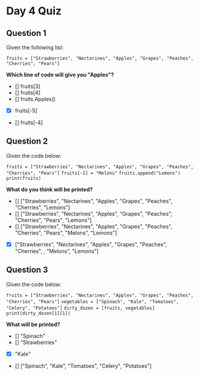 # Day 4 Quiz

## Question 1
Given the following list:

``fruits = ["Strawberries", "Nectarines", "Apples", "Grapes", "Peaches", "Cherries", "Pears"]``

**Which line of code will give you "Apples"?**
- [] fruits[3]
- [] fruits[4]
- [] fruits.Apples()
- [x] fruits[-5]
- [] fruits[-4]

## Question 2

Given the code below:

``fruits = ["Strawberries", "Nectarines", "Apples", "Grapes", "Peaches", "Cherries", "Pears"]``
``fruits[-1] = "Melons"``
``fruits.append("Lemons")``
``print(fruits)``

**What do you think will be printed?**
- [] ["Strawberries", "Nectarines", "Apples", "Grapes", "Peaches", "Cherries", "Lemons"]
- [] ["Strawberries", "Nectarines", "Apples", "Grapes", "Peaches", "Cherries", "Pears", "Lemons"]
- [] ["Strawberries", "Nectarines", "Apples", "Grapes", "Peaches", "Cherries", "Pears", "Melons", "Lemons"]
- [x] ["Strawberries", "Nectarines", "Apples", "Grapes", "Peaches", "Cherries", , "Melons", "Lemons"]

## Question 3

Given the code below:

``fruits = ["Strawberries", "Nectarines", "Apples", "Grapes", "Peaches", "Cherries", "Pears"]``
``vegetables = ["Spinach", "Kale", "Tomatoes", "Celery", "Potatoes"]``
``dirty_dozen = [fruits, vegetables]``
``print(dirty_dozen[1][1])``

**What will be printed?**
- [] "Spinach"
- [] "Strawberries"
- [x] "Kale"
- [] ["Spinach", "Kale", "Tomatoes", "Celery", "Potatoes"]